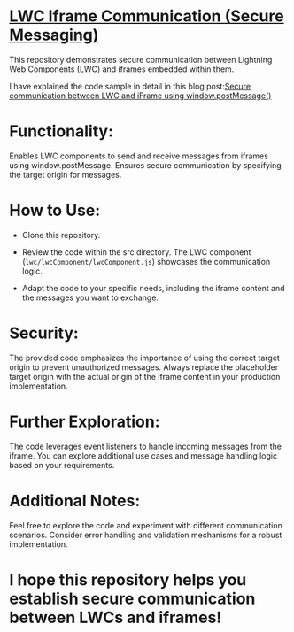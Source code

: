 # [LWC Iframe Communication (Secure Messaging)](https://www.forcetrails.com/2024/06/secure-communication-between-lwc-and.html)
This repository demonstrates secure communication between Lightning Web Components (LWC) and iframes embedded within them.

I have explained the code sample in detail in this blog post:[Secure communication between LWC and iFrame using window.postMessage()](https://www.forcetrails.com/2024/06/secure-communication-between-lwc-and.html)

# Functionality:

Enables LWC components to send and receive messages from iframes using window.postMessage.
Ensures secure communication by specifying the target origin for messages.

# How to Use:

- Clone this repository.

- Review the code within the src directory. The LWC component (`lwc/lwcComponent/lwcComponent.js`) showcases the communication logic.
- Adapt the code to your specific needs, including the iframe content and the messages you want to exchange.

# Security:

The provided code emphasizes the importance of using the correct target origin to prevent unauthorized messages.
Always replace the placeholder target origin with the actual origin of the iframe content in your production implementation.

# Further Exploration:

The code leverages event listeners to handle incoming messages from the iframe. You can explore additional use cases and message handling logic based on your requirements.

# Additional Notes:

Feel free to explore the code and experiment with different communication scenarios.
Consider error handling and validation mechanisms for a robust implementation.

# I hope this repository helps you establish secure communication between LWCs and iframes!